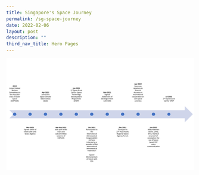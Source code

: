 ```yaml
---
title: Singapore's Space Journey
permalink: /sg-space-journey
date: 2022-02-06
layout: post
description: ""
third_nav_title: Hero Pages
---
```




![OSTIn Key Milestones](/images/Milestone%20picture.png)